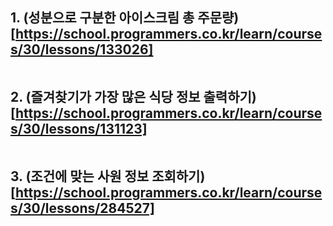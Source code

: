 ## 1. (성분으로 구분한 아이스크림 총 주문량)[https://school.programmers.co.kr/learn/courses/30/lessons/133026]



```SQL

```
> 

## 2. (즐겨찾기가 가장 많은 식당 정보 출력하기)[https://school.programmers.co.kr/learn/courses/30/lessons/131123]



```SQL

```
>

## 3. (조건에 맞는 사원 정보 조회하기)[https://school.programmers.co.kr/learn/courses/30/lessons/284527]



```SQL

```
> 
